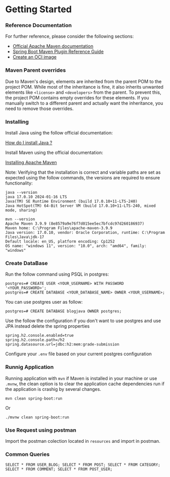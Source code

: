 # Getting Started

### Reference Documentation

For further reference, please consider the following sections:

- [Official Apache Maven documentation](https://maven.apache.org/guides/index.html)
- [Spring Boot Maven Plugin Reference Guide](https://docs.spring.io/spring-boot/3.4.0/maven-plugin)
- [Create an OCI image](https://docs.spring.io/spring-boot/3.4.0/maven-plugin/build-image.html)

### Maven Parent overrides

Due to Maven's design, elements are inherited from the parent POM to the project POM.
While most of the inheritance is fine, it also inherits unwanted elements like `<license>` and `<developers>` from the parent.
To prevent this, the project POM contains empty overrides for these elements.
If you manually switch to a different parent and actually want the inheritance, you need to remove those overrides.

### Installing

Install Java using the follow official documentation:

[How do I install Java ?](https://www.java.com/en/download/help/download_options.html)

Install Maven using the official documentation:

[Installing Apache Maven](https://maven.apache.org/install.html)

Note: Verifying that the installation is correct and variable paths are set as expected using the follow commands, the versions are required to ensure functionality:

```console
java --version
java 17.0.10 2024-01-16 LTS
Java(TM) SE Runtime Environment (build 17.0.10+11-LTS-240)
Java HotSpot(TM) 64-Bit Server VM (build 17.0.10+11-LTS-240, mixed mode, sharing)
```

```console
mvn --version
Apache Maven 3.9.9 (8e8579a9e76f7d015ee5ec7bfcdc97d260186937)
Maven home: C:\Program Files\apache-maven-3.9.9
Java version: 17.0.10, vendor: Oracle Corporation, runtime: C:\Program Files\Java\jdk-17
Default locale: en_US, platform encoding: Cp1252
OS name: "windows 11", version: "10.0", arch: "amd64", family: "windows"
```

### Create DataBase

Run the follow command using PSQL in postgres:

```console
postgres=# CREATE USER <YOUR_USERNAME> WITH PASSWORD '<YOUR_PASSWORD>';
postgres=# CREATE DATABASE <YOUR_DATABASE_NAME> OWNER <YOUR_USERNAME>;
```

You can use postgres user as follow:

```console
postgres=# CREATE DATABASE blogjava OWNER postgres;
```

Use the follow the configuration if you don't want to use postgres and use JPA instead delete the spring properties

```
spring.h2.console.enabled=true
spring.h2.console.path=/h2
spring.datasource.url=jdbc:h2:mem:grade-submission
```

Configure your `.env` file based on your current postgres configuration

### Runnig Application

Running application with `mvn` if Maven is installed in your machine or use `.mvnw`, the clean option is to clear the application cache dependencies run if the application is crashig by several changes.

```console
mvn clean spring-boot:run
```

Or

```console
./mvnw clean spring-boot:run
```

### Use Request using postman

Import the postman colection located in `resources` and import in postman.

### Common Queries

`SELECT * FROM USER_BLOG;
SELECT * FROM POST;
SELECT * FROM CATEGORY;
SELECT * FROM COMMENT;
SELECT * FROM POST_USER;`
